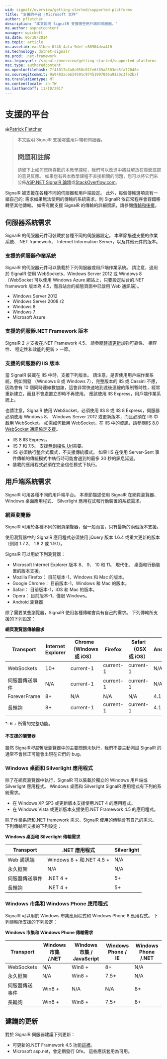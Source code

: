 ```yaml
---
uid: signalr/overview/getting-started/supported-platforms
title: "支援的平台 |Microsoft 文件"
author: pfletcher
description: "本文說明 SignalR 支援哪些用戶端和伺服器。"
ms.author: aspnetcontent
manager: wpickett
ms.date: 06/10/2014
ms.topic: article
ms.assetid: eac31beb-0f46-4afa-9def-e80904dea4f0
ms.technology: dotnet-signalr
ms.prod: .net-framework
msc.legacyurl: /signalr/overview/getting-started/supported-platforms
msc.type: authoredcontent
ms.openlocfilehash: 7f41017a2a8c058c01fe6f89a2503eb5fa77048e
ms.sourcegitcommit: 9a9483aceb34591c97451997036a9120c3fe2baf
ms.translationtype: MT
ms.contentlocale: zh-TW
ms.lasthandoff: 11/10/2017
---
```

<a name="supported-platforms"></a>支援的平台
====================
由[Patrick Fletcher](https://github.com/pfletcher)

> 本文說明 SignalR 支援哪些用戶端和伺服器。 
> 
> ## <a name="questions-and-comments"></a>問題和註解
> 
> 請留下上如何您所喜歡的本教學課程，我們可以改進中將註解放在頁面底部的意見反應。 如果您有與本教學課程不直接相關的問題，您可以將它們來公佈[ASP.NET SignalR 論壇](https://forums.asp.net/1254.aspx/1?ASP+NET+SignalR)或[StackOverflow.com](http://stackoverflow.com/)。


SignalR 被支援在各種不同的伺服器和用戶端設定。 此外，每個傳輸選項具有一組自己的; 需求如果無法使用的傳輸的系統需求，則 SignalR 依正常程序會容錯移轉至其他傳輸。 如需有關支援 SignalR 的傳輸的詳細資訊，請參閱[傳輸和後援](introduction-to-signalr.md#transports)。

## <a name="server-system-requirements"></a>伺服器系統需求

SignalR 的伺服器元件可裝載於各種不同的伺服器設定。 本章節描述支援的作業系統、.NET framework、 Internet Information Server，以及其他元件的版本。

### <a name="supported-server-operating-systems"></a>支援的伺服器作業系統

SignalR 的伺服器元件可以裝載於下列伺服器或用戶端作業系統。 請注意，適用於 SignalR 使用 WebSockets，Windows Server 2012 或 Windows 8 （WebSocket 可以使用 Windows Azure 網站上，只要設定站台的.NET framework 版本為 4.5，而且站台的組態頁面中已啟用 Web 通訊端）。

- Windows Server 2012
- Windows Server 2008 r2
- Windows 8
- Windows 7
- Microsoft Azure

### <a name="supported-server-net-framework-version"></a>支援的伺服器.NET Framework 版本

SignalR 2 才支援在.NET Framework 4.5。 請參閱[建議更新](#updates)加強可靠性、 相容性、 穩定性和效能的更新 > 一節。

### <a name="supported-server-iis-versions"></a>支援的伺服器的 IIS 版本

當 SignalR 裝載在 IIS 中時，支援下列版本。 請注意，是否使用用戶端作業系統，例如開發 （Windows 8 或 Windows 7），完整版本的 IIS 或 Cassini 不應，因為會有 10 個同時連線數加諸，這會非常快速地到達後連線的限制暫時性，經常重新建立，而且不會處置立即時不再使用。 應該使用 IIS Express，用戶端作業系統上。

也請注意，SignalR 使用 WebSocket，必須使用 IIS 8 或 IIS 8 Express，伺服器必須使用 Windows 8、 Windows Server 2012 或更新版本，而且必須在 IIS 中啟用 WebSocket。 如需如何啟用 WebSocket，在 IIS 中的資訊，請參閱[IIS 8.0 WebSocket 通訊協定支援](https://www.iis.net/learn/get-started/whats-new-in-iis-8/iis-80-websocket-protocol-support)。

- IIS 8 IIS Express。
- IIS 7 和 7.5。 支援[無副檔名 Url](https://support.microsoft.com/kb/980368)需要。
- IIS 必須執行整合式模式，不支援傳統模式。 如果 IIS 在使用 Server-Sent 事件傳輸的傳統模式中執行時可能會遇到的最多 30 秒的訊息延遲。
- 裝載的應用程式必須在完全信任模式下執行。

## <a name="client-system-requirements"></a>用戶端系統需求

SignalR 可用各種不同的用戶端平台。 本章節描述使用 SignalR 在網頁瀏覽器、 Windows 桌面應用程式、 Silverlight 應用程式和行動裝置的系統需求。

### <a name="web-browsers"></a>網頁瀏覽器

SignalR 可用於各種不同的網頁瀏覽器，但一般而言，只有最新的兩個版本支援。

使用瀏覽器中的 SignalR 應用程式必須使用 jQuery 版本 1.6.4 或重大更新的版本 （例如 1.7.2、 1.8.2 或 1.9.1）。

SignalR 可以用於下列瀏覽器：

- Microsoft Internet Explorer 版本 8、 9、 10 和 11。 現代化、 桌面和行動裝置的版本支援。
- Mozilla Firefox： 目前版本-1，Windows 和 Mac 的版本。
- Google Chrome： 目前版本-1，Windows 和 Mac 的版本。
- Safari： 目前版本-1，iOS 和 Mac 的版本。
- Opera： 目前版本-1，僅限 Windows。
- Android 瀏覽器

除了需要某些瀏覽器，SignalR 使用各種傳輸會具有自己的需求。 下列傳輸所支援的下列設定：

<a id="browser"></a>

**網頁瀏覽器傳輸需求**

| Transport | Internet Explorer | Chrome （Windows 或 iOS） | Firefox | Safari （OSX 或 iOS） | Android |
| --- | --- | --- | --- | --- | --- |
| WebSockets | 10+ | current-1 | current-1 | current-1 | N/A |
| 伺服器傳送事件 | N/A | current-1 | current-1 | current-1 | N/A |
| ForeverFrame | 8+ | N/A | N/A | N/A | 4.1 |
| 長輪詢 | 8+ | current-1 | current-1 | current-1 | 4.1 |

\*: 6 + 所需的完整功能。

#### <a name="unsupported-browsers"></a>不支援的瀏覽器

雖然 SignalR*可能*舊版瀏覽器中的主要問題未執行，我們不要主動測試 SignalR 的通常不會修正可能會出現在它們的 bug。

### <a name="windows-desktop-and-silverlight-applications"></a>Windows 桌面和 Silverlight 應用程式

除了在網頁瀏覽器中執行，SignalR 可以裝載於獨立的 Windows 用戶端或 Silverlight 應用程式。 Windows 桌面和 Silverlight SignalR 應用程式有下列的系統需求。

- 在 Windows XP SP3 或更新版本支援使用.NET 4 的應用程式。
- 在 Windows Vista 或更新版本支援使用.NET Framework 4.5 的應用程式。

除了作業系統和.NET framework 需求，SignalR 使用的傳輸會有自己的需求。 下列傳輸所支援的下列設定：

**Windows 桌面和 Silverlight 傳輸需求**

| Transport | .NET 應用程式 | Silverlight |
| --- | --- | --- |
| Web 通訊端 | Windows 8 + 和.NET 4.5 + | N/A |
| 永久框架 | N/A | N/A |
| 伺服器傳送事件 | .NET 4 + | 5+ |
| 長輪詢 | .NET 4 + | 5+ |

<a id="android"></a>

### <a name="windows-store-and-windows-phone-applications"></a>Windows 市集和 Windows Phone 應用程式

SignalR 可以用於 Windows 市集應用程式和 Windows Phone 8 應用程式。 下列傳輸所支援的下列設定：

**Windows 市集和 Windows Phone 傳輸需求**

| Transport | Windows 市集 /.NET | Windows 市集 / JavaScript | Windows Phone / IE | Windows Phone /.NET |
| --- | --- | --- | --- | --- |
| WebSockets | N/A | Win8 + | 8+ | N/A |
| 永久框架 | N/A | Win8 + | 7.5+ | N/A |
| 伺服器傳送事件 | Win8 + | N/A | N/A | 8+ |
| 長輪詢 | Win8 + | Win8 + | 7.5+ | 8+ |

<a id="updates"></a>

## <a name="recommended-updates"></a>建議的更新

對於 SignalR 伺服器建議下列更新：

- 可更新的.NET Framework 4.5 功能[這裡](https://support.microsoft.com/kb/2750149)。
- Microsoft asp.net，會定期發行 Qfe。 這些應該套用為可用。
